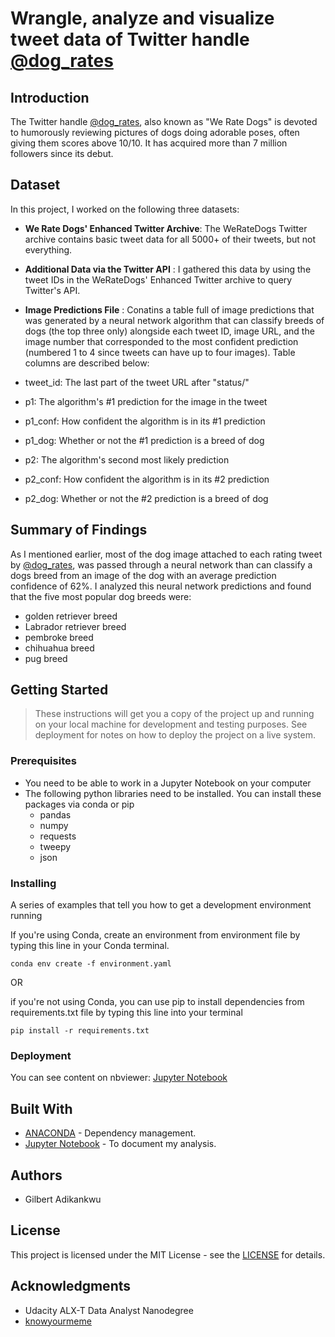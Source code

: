 # Wrangle, analyze and visualize tweet data of Twitter handle [@dog_rates](https://twitter.com/dog_rates)

## Introduction
The Twitter handle [@dog_rates](https://twitter.com/dog_rates), also known as "We Rate Dogs" is devoted to humorously reviewing pictures of dogs doing adorable poses, often giving them scores above 10/10. It has acquired more than 7 million followers since its debut.

## Dataset
In this project, I worked on the following three datasets:

- __We Rate Dogs' Enhanced Twitter Archive__: The WeRateDogs Twitter archive contains basic tweet data for all 5000+ of their tweets, but not everything.

- __Additional Data via the Twitter API__ : I gathered this data by using the tweet IDs in the WeRateDogs' Enhanced Twitter archive to query Twitter's API.

- __Image Predictions File__ : Conatins a table full of image predictions that was generated by a neural network algorithm that can classify breeds of dogs (the top three only) alongside each tweet ID, image URL, and the image number that corresponded to the most confident prediction (numbered 1 to 4 since tweets can have up to four images). Table columns are described below:

- tweet_id: The last part of the tweet URL after "status/"
- p1: The algorithm's #1 prediction for the image in the tweet
- p1_conf: How confident the algorithm is in its #1 prediction 
- p1_dog: Whether or not the #1 prediction is a breed of dog
- p2: The algorithm's second most likely prediction
- p2_conf: How confident the algorithm is in its #2 prediction
- p2_dog: Whether or not the #2 prediction is a breed of dog

## Summary of Findings 
As I mentioned earlier, most of the dog image attached to each rating tweet by [@dog_rates](https://twitter.com/dog_rates?s=20&t=WVC6h7yzsvn6F21iUlaDOw), was passed through a neural network than can classify a dogs breed from an image of the dog with an average prediction confidence of 62%. I analyzed this neural network predictions and found that the five most popular dog breeds were:

- golden retriever breed
- Labrador retriever breed
- pembroke breed
- chihuahua breed
- pug breed

## Getting Started
> These instructions will get you a copy of the project up and running on your local machine for development and testing purposes. See deployment for notes on how to deploy the project on a live system.


### Prerequisites
- You need to be able to work in a Jupyter Notebook on your computer
- The following python libraries need to be installed. You can install these packages via conda or pip
  * pandas
  * numpy
  * requests
  * tweepy
  * json


### Installing
A series of examples that tell you how to get a development environment running

If you're using Conda, create an environment from environment file by typing this line in your Conda terminal.

```
conda env create -f environment.yaml
```

 OR 
 
 if you're not using Conda, you can use pip to install dependencies from requirements.txt file by typing this line into your terminal 

 ```
 pip install -r requirements.txt
 ```

### Deployment
You can see content on nbviewer: [Jupyter Notebook](https://nbviewer.org/github/10xDatabro/Analysis-of-WeRateDogs-timeline-tweets/blob/main/Wrangle_Act.ipynb)

## Built With

- [ANACONDA](https://www.anaconda.com/) - Dependency management.
- [Jupyter Notebook](https://jupyter.org/) - To document my analysis.

## Authors
- Gilbert Adikankwu

## License
This project is licensed under the MIT License - see the [LICENSE](https://github.com/10xDatabro/Analysis-of-WeRateDogs-timeline-tweets/blob/main/LICENSE) for details.

## Acknowledgments
- Udacity ALX-T Data Analyst Nanodegree
- [knowyourmeme](https://bit.ly/3C8tk15)
